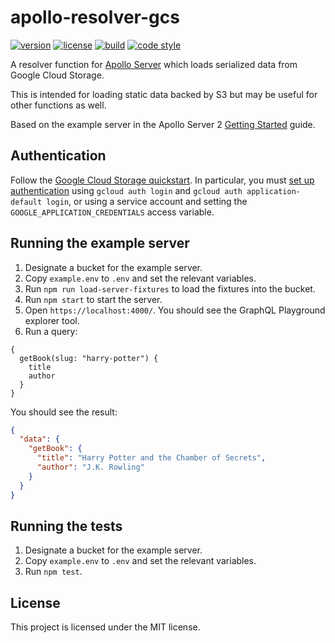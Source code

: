 # apollo-resolver-gcs

[![version](https://img.shields.io/npm/v/apollo-resolver-gcs.svg?style=flat-square)][npm]
[![license](https://img.shields.io/npm/l/apollo-resolver-gcs.svg?style=flat-square)][npm]
[![build](https://img.shields.io/circleci/project/github/metabolize/apollo-resolver-gcs.svg?style=flat-square)][build]
[![code style](https://img.shields.io/badge/code_style-prettier-ff69b4.svg?style=flat-square)][prettier]

[npm]: https://npmjs.com/apollo-resolver-gcs/
[build]: https://circleci.com/gh/metabolize/apollo-resolver-gcs/tree/master
[prettier]: https://prettier.io/

A resolver function for [Apollo Server][] which loads serialized data from
Google Cloud Storage.

This is intended for loading static data backed by S3 but may be useful for
other functions as well.

Based on the example server in the Apollo Server 2 [Getting Started][] guide.

[apollo server]: https://www.apollographql.com/docs/apollo-server/
[getting started]: https://www.apollographql.com/docs/apollo-server/getting-started.html

## Authentication

Follow the [Google Cloud Storage quickstart][quickstart]. In particular, you
must [set up authentication][auth] using `gcloud auth login` and
`gcloud auth application-default login`, or using a service account and
setting the `GOOGLE_APPLICATION_CREDENTIALS` access variable.

[quickstart]: https://github.com/googleapis/nodejs-storage#quickstart
[auth]: https://cloud.google.com/docs/authentication/getting-started

## Running the example server

1. Designate a bucket for the example server.
2. Copy `example.env` to `.env` and set the relevant variables.
3. Run `npm run load-server-fixtures` to load the fixtures into the bucket.
4. Run `npm start` to start the server.
5. Open `https://localhost:4000/`. You should see the GraphQL Playground
   explorer tool.
6. Run a query:

```gql
{
  getBook(slug: "harry-potter") {
    title
    author
  }
}
```

You should see the result:

```json
{
  "data": {
    "getBook": {
      "title": "Harry Potter and the Chamber of Secrets",
      "author": "J.K. Rowling"
    }
  }
}
```

## Running the tests

1. Designate a bucket for the example server.
2. Copy `example.env` to `.env` and set the relevant variables.
3. Run `npm test`.

## License

This project is licensed under the MIT license.
